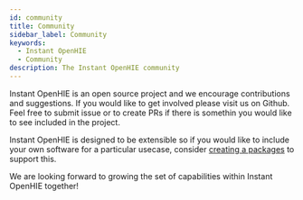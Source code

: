 ```yaml
---
id: community
title: Community
sidebar_label: Community
keywords:
  - Instant OpenHIE
  - Community
description: The Instant OpenHIE community
---
```


Instant OpenHIE is an open source project and we encourage contributions and suggestions. If you would like to get involved please visit us on Github. Feel free to submit issue or to create PRs if there is somethin you would like to see included in the project.

Instant OpenHIE is designed to be extensible so if you would like to include your own software for a particular usecase, consider [creating a packages](../how-to/creating-packages) to support this.

We are looking forward to growing the set of capabilities within Instant OpenHIE together!
